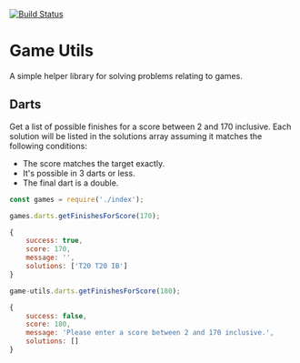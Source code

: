 [![Build Status](https://travis-ci.org/carlwillimott/game-utils.svg?branch=master)](https://travis-ci.org/carlwillimott/game-utils)

# Game Utils
A simple helper library for solving problems relating to games.

## Darts
Get a list of possible finishes for a score between 2 and 170 inclusive. Each solution will be listed in the solutions array assuming it matches the following conditions:
* The score matches the target exactly.
* It's possible in 3 darts or less.
* The final dart is a double.

```js
const games = require('./index');

games.darts.getFinishesForScore(170);

{
    success: true,
    score: 170,
    message: '',
    solutions: ['T20 T20 IB']
}

game-utils.darts.getFinishesForScore(180);

{
    success: false,
    score: 180,
    message: 'Please enter a score between 2 and 170 inclusive.',
    solutions: []
}

```